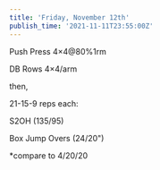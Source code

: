 ```yaml
---
title: 'Friday, November 12th'
publish_time: '2021-11-11T23:55:00Z'
---
```


Push Press 4×4\@80%1rm

DB Rows 4×4/arm

then,

21-15-9 reps each:

S2OH (135/95)

Box Jump Overs (24/20")

\*compare to 4/20/20
